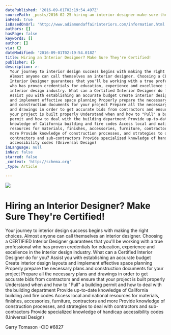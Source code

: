 ```yaml
---
datePublished: '2016-09-01T02:19:54.497Z'
sourcePath: _posts/2016-02-25-hiring-an-interior-designer-make-sure-theyre-certified-y.md
inFeed: true
isBasedOnUrl: 'http://www.adiamondaffairinteriors.com/information.html'
authors: []
hasPage: false
keywords: []
author: []
via: {}
dateModified: '2016-09-01T02:19:54.018Z'
title: Hiring an Interior Designer? Make Sure They're Certified!
publisher: {}
description: >-
  Your journey to interior design success begins with making the right choices.
  Almost anyone can call themselves an interior designer. Choosing a CERTIFIED
  Interior Designer guarantees that you'll be working with a true professional
  who has proven credentials for education, experience and excellence in the
  interior design industry. ​What can a Certified Interior Designer do for you?
  Assist you with establishing an accurate budget Create interior design layouts
  and implement effective space planning Properly prepare the necessary plans
  and construction documents for your project ​Prepare all the necessary plans
  and drawings in order to get accurate bids from contractors and ensure that
  your project is built properly Understand when and how to "Pull" a building
  permit and how to deal with the building department Provide up-to-date
  knowledge of California building and fire codes Access local and national
  resources for materials, finishes, accessories, furniture, contractors and
  more Provide knowledge of construction processes, and strategies to deal with
  contractors and sub-contractors Provide specialized knowledge of handicap
  accessibility codes (Universal Design)
inLanguage: null
inNav: false
starred: false
_context: 'http://schema.org'
_type: Article

---
```

![](https://the-grid-user-content.s3-us-west-2.amazonaws.com/592cb039-9005-486a-90b2-7f6f3c1cbf87.jpg)

# Hiring an Interior Designer? Make Sure They're Certified!

Your journey to interior design success begins with making the right choices. Almost anyone can call themselves an interior designer. Choosing a CERTIFIED Interior Designer guarantees that you'll be working with a true professional who has proven credentials for education, experience and excellence in the interior design industry. ​What can a Certified Interior Designer do for you? Assist you with establishing an accurate budget Create interior design layouts and implement effective space planning Properly prepare the necessary plans and construction documents for your project ​Prepare all the necessary plans and drawings in order to get accurate bids from contractors and ensure that your project is built properly Understand when and how to "Pull" a building permit and how to deal with the building department Provide up-to-date knowledge of California building and fire codes Access local and national resources for materials, finishes, accessories, furniture, contractors and more Provide knowledge of construction processes, and strategies to deal with contractors and sub-contractors Provide specialized knowledge of handicap accessibility codes (Universal Design)

Garry Tomason -CID \#6827